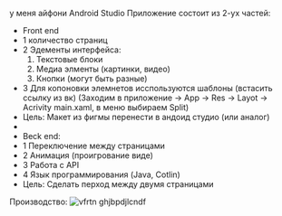 у меня айфони
Android Studio
Приложение состоит из 2-ух частей:
- Front end
- 1 количество страниц
- 2 Эдементы интерфейса:
  1. Текстовые блоки
  2. Медиа элменты (картинки, видео)
  3. Кнопки (могут быть разные)
 - 3 Для копоновки элемнетов исспользуются шаблоны (встасить ссылку из вк) (Заходим в приложение -> App -> Res -> Layot -> Acrivity main.xaml, в меню выбираем Split)
 - Цель: Макет из фигмы перенести в андоид студио (или аналог)  
-
 - Beck end:
 - 1 Переключение между страницами
 - 2 Анимация (проигрование виде)
 - 3 Работа с API
 - 4 Язык программирования (Java, Cotlin)
 - Цель: Сделать перход между двумя страницами 
   
Производство:
![vfrtn ghjbpdjlcndf](https://github.com/Katya6589/semester5/assets/113089569/46e85780-77cd-42ba-8d1f-5a10b0fea10e)
